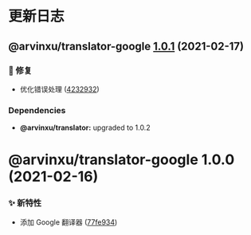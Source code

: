 # 更新日志

## @arvinxu/translator-google [1.0.1](https://github.com/arvinxx/translator/compare/@arvinxu/translator-google@1.0.0...@arvinxu/translator-google@1.0.1) (2021-02-17)


### 🐛 修复

* 优化错误处理 ([4232932](https://github.com/arvinxx/translator/commit/4232932))





### Dependencies

* **@arvinxu/translator:** upgraded to 1.0.2

# @arvinxu/translator-google 1.0.0 (2021-02-16)


### ✨ 新特性

* 添加 Google 翻译器 ([77fe934](https://github.com/arvinxx/translator/commit/77fe934))

